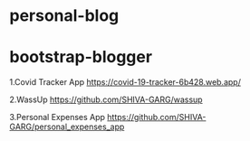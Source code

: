 ﻿# personal-blog
# bootstrap-blogger

1.Covid Tracker App
https://covid-19-tracker-6b428.web.app/

2.WassUp
https://github.com/SHIVA-GARG/wassup

3.Personal Expenses App
https://github.com/SHIVA-GARG/personal_expenses_app
